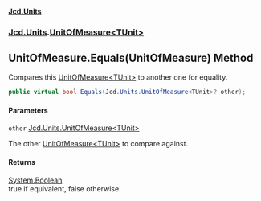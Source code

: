 #### [Jcd.Units](index.md 'index')
### [Jcd.Units](Jcd.Units.md 'Jcd.Units').[UnitOfMeasure&lt;TUnit&gt;](UnitOfMeasure_TUnit_.md 'Jcd.Units.UnitOfMeasure<TUnit>')

## UnitOfMeasure<TUnit>.Equals(UnitOfMeasure<TUnit>) Method

Compares this [UnitOfMeasure&lt;TUnit&gt;](UnitOfMeasure_TUnit_.md 'Jcd.Units.UnitOfMeasure<TUnit>') to another one for equality.

```csharp
public virtual bool Equals(Jcd.Units.UnitOfMeasure<TUnit>? other);
```
#### Parameters

<a name='Jcd.Units.UnitOfMeasure_TUnit_.Equals(Jcd.Units.UnitOfMeasure_TUnit_).other'></a>

`other` [Jcd.Units.UnitOfMeasure&lt;](UnitOfMeasure_TUnit_.md 'Jcd.Units.UnitOfMeasure<TUnit>')[TUnit](UnitOfMeasure_TUnit_.md#Jcd.Units.UnitOfMeasure_TUnit_.TUnit 'Jcd.Units.UnitOfMeasure<TUnit>.TUnit')[&gt;](UnitOfMeasure_TUnit_.md 'Jcd.Units.UnitOfMeasure<TUnit>')

The other [UnitOfMeasure&lt;TUnit&gt;](UnitOfMeasure_TUnit_.md 'Jcd.Units.UnitOfMeasure<TUnit>') to compare against.

#### Returns
[System.Boolean](https://docs.microsoft.com/en-us/dotnet/api/System.Boolean 'System.Boolean')  
true if equivalent, false otherwise.